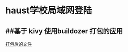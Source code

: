 # haust学校局域网登陆

##基于 kivy 使用buildozer 打包的应用
---
[打包后的文件](https://github.com/Capre-git/haustlogin/blob/master/loghaust-1.0.6-debug.apk)
